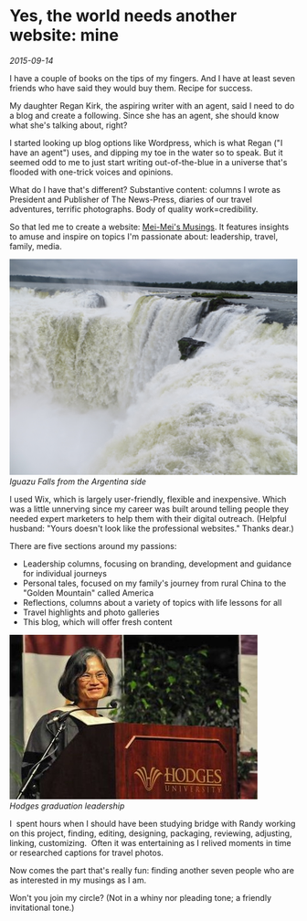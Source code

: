 # Yes, the world needs another website: mine
*2015-09-14*

I have a couple of books on the tips of my fingers. And I have at least seven friends who have said they would buy them. Recipe for success.

My daughter Regan Kirk, the aspiring writer with an agent, said I need to do a blog and create a following. Since she has an agent, she should know what she's talking about, right?

I started looking up blog options like Wordpress, which is what Regan ("I have an agent") uses, and dipping my toe in the water so to speak. But it seemed odd to me to just start writing out-of-the-blue in a universe that's flooded with one-trick voices and opinions.

What do I have that's different? Substantive content: columns I wrote as President and Publisher of The News-Press, diaries of our travel adventures, terrific photographs. Body of quality work=credibility.

So that led me to create a website: [Mei-Mei's Musings](http://meimeikirk.com). It features insights to amuse and inspire on topics I'm passionate about: leadership, travel, family, media.

![Alt text](../Images/Blog/11-13-iguazu-2-mmc-047.jpg "Iguazu Falls")  
*Iguazu Falls from the Argentina side*

I used Wix, which is largely user-friendly, flexible and inexpensive. Which was a little unnerving since my career was built around telling people they needed expert marketers to help them with their digital outreach. (Helpful husband: "Yours doesn't look like the professional websites." Thanks dear.)

There are five sections around my passions:

- Leadership columns, focusing on branding, development and guidance for individual journeys
- Personal tales, focused on my family's journey from rural China to the "Golden Mountain" called America
- Reflections, columns about a variety of topics with life lessons for all
- Travel highlights and photo galleries
- This blog, which will offer fresh content

![Alt text](../Images/Blog/hodges-graduation-6-5-11.jpg "Hodges Leadership")  
*Hodges graduation leadership*

I  spent hours when I should have been studying bridge with Randy working on this project, finding, editing, designing, packaging, reviewing, adjusting, linking, customizing.  Often it was entertaining as I relived moments in time or researched captions for travel photos.

Now comes the part that's really fun: finding another seven people who are as interested in my musings as I am.

Won't you join my circle? (Not in a whiny nor pleading tone; a friendly invitational tone.)
